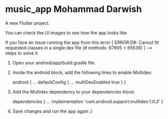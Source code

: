 # music_app Mohammad Darwish

A new Flutter project.

You can check the UI images to see how the app looks like

If you face an issue running the app from this error [ ERROR:D8: Cannot fit requested classes in a single dex file (# methods: 67905 > 65536) ] --> steps to solve it

1) Open your android/app/build.gradle file.

2) Inside the android block, add the following lines to enable Multidex:
   
   android {
    ...
    defaultConfig {
        ...
        multiDexEnabled true
    }
}

3) Add the Multidex dependency to your dependencies block:

   dependencies {
    ...
    implementation 'com.android.support:multidex:1.0.3'
}

4) Save changes and run the app again :) 
